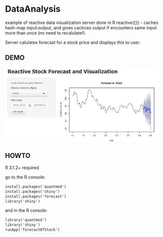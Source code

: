 # DataAnalysis


example of reactive data visualization server done in R
reactive({}) - caches hash-map input:output, and gives cachces output if encounters same input more than once (no need to recalulate!).

Server calulates forecast for a stock price and displays this to user.

## DEMO
![demoImage2](https://raw.githubusercontent.com/syzer/forecastOfStock/master/wiki/demo.png)

## HOWTO

R 3.1.2+ required
    
go to the R console:

    install.packages('quantmod')
    install.packages('shiny')
	install.packages('forecast')
    library('shiny')
   
    



and in the R console:
    
    library('quantmod')
    library('shiny')
    runApp('forecastOfStock')

